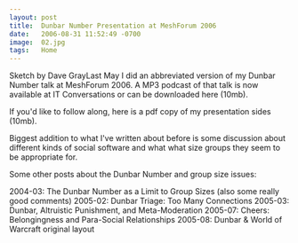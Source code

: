 ```yaml
---
layout: post
title:  Dunbar Number Presentation at MeshForum 2006
date:   2006-08-31 11:52:49 -0700
image:  02.jpg
tags:   Home
---
```



Sketch by Dave GrayLast May I did an abbreviated version of my Dunbar Number talk at MeshForum 2006. A MP3 podcast of that talk is now available at IT Conversations  or can be downloaded here (10mb).

If you'd like to follow along, here is a pdf copy of my presentation sides (10mb).

Biggest addition to what I've written about before is some discussion about different kinds of social software and what what size groups they seem to be appropriate for.

 

Some other posts about the Dunbar Number and group size issues:

2004-03: The Dunbar Number as a Limit to Group Sizes (also some really good comments)
2005-02: Dunbar Triage: Too Many Connections
2005-03: Dunbar, Altruistic Punishment, and Meta-Moderation
2005-07: Cheers: Belongingness and Para-Social Relationships
2005-08: Dunbar & World of Warcraft
original layout